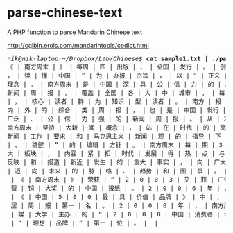 # parse-chinese-text
A PHP function to parse Mandarin Chinese text

http://cgibin.erols.com/mandarintools/cedict.html

<pre>
<i>nik@nik-laptop:~/Dropbox/Lab/Chinese$</i> <b>cat sample1.txt | ./parsestdin.php</b>
《 | 南方周末 | 》 | 每周 | 四 | 出版 | ， | 全国 | 发行 | 。 | 创办 | 于 | 1 | 9 | 8 | 4 | 年 | ， | 以 | “ | 在 | 这里 |
， | 读 | 懂 | 中国 | ” | 为 | 办报 | 宗旨 | ， | 以 | “ | 正义 | 、 | 良 | 知 | 、 | 爱 | 心 | 、 | 理性 | ” | 为 | 基本 |
理念 | 。 | 南方周末 | 是 | 中国 | 深 | 具 | 公 | 信 | 力 | 的 | 严肃 | 大 | 报 | ， | 是 | 中国 | 发行 | 量 | 最大 | 的 |
新闻 | 周 | 报 | ， | 覆盖 | 全国 | 各 | 大 | 中 | 城市 | ， | 每 | 期 | 发行 | 量 | 稳定 | 在 | 1 | 2 | 0 | 万 | 份 | 以上
| ， | 核心 | 读者 | 群 | 为 | 知识 | 型 | 读者 | 。 | 南方 | 报 | 业 | 传 | 媒 | 集团 | 旗 | 下 | 一 | 份 | 享 | 誉 | 海 |
内 | 外 | 的 | 综合 | 类 | 周 | 报 | ， | 也 | 是 | 中国 | 发行 | 量 | 最大 | 、 | 传 | 阅 | 率 | 高 | 、 | 影响 | 最 |
广泛 | 、 | 公 | 信 | 力 | 强 | 的 | 新闻 | 周 | 报 | 。 | 从 | 2 | 0 | 世纪 | 9 | 0 | 年代 | 到 | 2 | 1 | 世纪 | ， |
南方周末 | 坚持 | 大新 | 闻 | 概念 | ， | 站 | 在 | 时代 | 的 | 高度 | ， | 以 | 广阔 | 的 | 视野 | ， | 在 | 党 | 的 |
新闻 | 工作 | 要求 | 和 | 马克思主义 | 新闻 | 观 | 的 | 指导 | 下 | ， | 认真 | 执行 | “ | 积极 | 、 | 正 | 向 | 、 | 均衡
| 、 | 稳健 | ” | 的 | 编辑 | 方针 | 。 | 南方周末 | 每 | 期 | 3 | 2 | 版 | ， | 分 | 新闻 | 、 | 经济 | 、 | 文化 | 三 |
大 | 板块 | ， | 内容 | 紧 | 扣 | 时代 | 发展 | 得 | 热 | 点 | 与 | 焦点 | ， | 通过 | 全面 | 、 | 深入 | 、 | 生动 | 地 |
反映 | 和 | 报道 | 新近 | 发生 | 的 | 重大 | 事实 | ， | 向 | 广大 | 读者 | 提供 | 更 | 完整 | 、 | 真实 | 的 | 中国 | 社会
| 迈 | 向 | 未来 | 的 | 脉 | 络 | 、 | 趋势 | 和 | 图 | 景 | 。 | 
 | 《 | 南方周末 | 》 | 荣获 | “ | 2 | 0 | 0 | 3 | 艾 | 菲 | 广告 | 实 | 效 | 奖 | ” | ， | 是 | 第一 | 个 | 获得 | 国际 |
 营 | 销 | 大奖 | 的 | 中国 | 报纸 | 。 | 2 | 0 | 0 | 6 | 年 | ， | 世界 | 品牌 | 实验室 | （ | W | B | L | ） | 公布 | 的
 | 《 | 中国 | 5 | 0 | 0 | 最 | 具 | 价值 | 品牌 | 》 | 中 | ， | 南方周末 | 以 | 2 | 0 | 亿 | 元 | 的 | 品牌 | 价值 | 位 |
 居 | 周 | 报 | 第一 | 名 | 。 | 2 | 0 | 0 | 8 | 年 | ， | 南方周末 | 在 | 由 | 中国 | 商务 | 广告 | 协会 | 和 | 中国 | 传
 | 媒 | 大学 | 主办 | 的 | “ | 2 | 0 | 0 | 8 | 中国 | 消费者 | 理想 | 品牌 | 大 | 调查 | ” | 中 | ， | 位 | 列 | 报纸 | 类
 | “ | 理想 | 品牌 | ” | 第一 | 位 | 。 |  | 
</pre>
